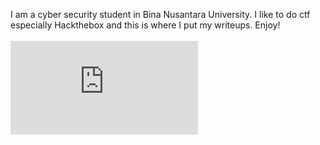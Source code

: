 I am a cyber security student in Bina Nusantara University. I like to do ctf especially Hackthebox and this is where I put my writeups. Enjoy!
<br><br>
![HTB - MAGIC](https://github.com/corporalcat/Writeups/blob/gh-pages/htb-magic.md)



